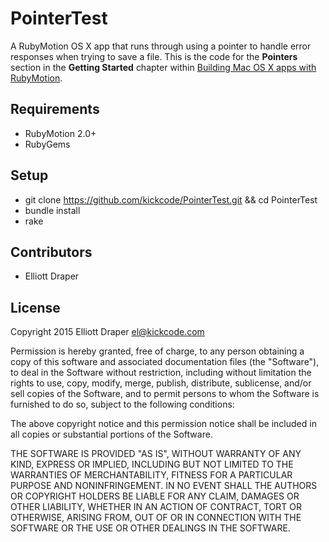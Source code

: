 # PointerTest

A RubyMotion OS X app that runs through using a pointer to handle error responses when trying to save a file. This is the code for the **Pointers** section in the **Getting Started** chapter within [Building Mac OS X apps with RubyMotion](http://kickcode.com/building-mac-os-x-apps-with-rubymotion/).

## Requirements

* RubyMotion 2.0+
* RubyGems

## Setup

* git clone https://github.com/kickcode/PointerTest.git && cd PointerTest
* bundle install
* rake

## Contributors

* Elliott Draper

## License

Copyright 2015 Elliott Draper <el@kickcode.com>

Permission is hereby granted, free of charge, to any person obtaining
a copy of this software and associated documentation files (the
"Software"), to deal in the Software without restriction, including
without limitation the rights to use, copy, modify, merge, publish,
distribute, sublicense, and/or sell copies of the Software, and to
permit persons to whom the Software is furnished to do so, subject to
the following conditions:

The above copyright notice and this permission notice shall be
included in all copies or substantial portions of the Software.

THE SOFTWARE IS PROVIDED "AS IS", WITHOUT WARRANTY OF ANY KIND,
EXPRESS OR IMPLIED, INCLUDING BUT NOT LIMITED TO THE WARRANTIES OF
MERCHANTABILITY, FITNESS FOR A PARTICULAR PURPOSE AND
NONINFRINGEMENT. IN NO EVENT SHALL THE AUTHORS OR COPYRIGHT HOLDERS BE
LIABLE FOR ANY CLAIM, DAMAGES OR OTHER LIABILITY, WHETHER IN AN ACTION
OF CONTRACT, TORT OR OTHERWISE, ARISING FROM, OUT OF OR IN CONNECTION
WITH THE SOFTWARE OR THE USE OR OTHER DEALINGS IN THE SOFTWARE.
